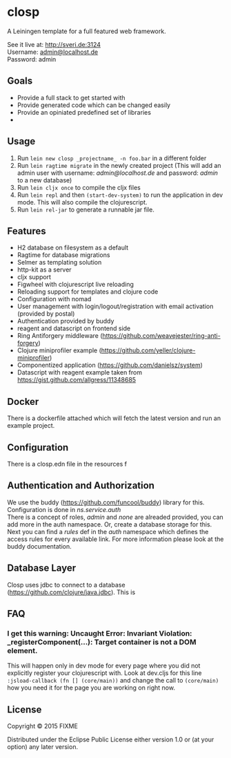# closp

A Leiningen template for a full featured web framework.
  
See it live at: http://sveri.de:3124  
Username: admin@localhost.de  
Password: admin  

## Goals
* Provide a full stack to get started with
* Provide generated code which can be changed easily
* Provide an opiniated predefined set of libraries
* 

## Usage

1. Run `lein new closp _projectname_ -n foo.bar` in a different folder
2. Run `lein ragtime migrate` in the newly created project (This will add an admin user with username: 
_admin@localhost.de_ and password: _admin_ to a new database)
3. Run `lein cljx once` to compile the cljx files
4. Run `lein repl` and then `(start-dev-system)` to run the application in dev mode. 
This will also compile the clojurescript.
5. Run `lein rel-jar` to generate a runnable jar file.

## Features
* H2 database on filesystem as a default
* Ragtime for database migrations
* Selmer as templating solution
* http-kit as a server
* cljx support
* Figwheel with clojurescript live reloading
* Reloading support for templates and clojure code
* Configuration with nomad
* User management with login/logout/registration with email activation (provided by postal)
* Authentication provided by buddy
* reagent and datascript on frontend side
* Ring Antiforgery middleware (https://github.com/weavejester/ring-anti-forgery)
* Clojure miniprofiler example (https://github.com/yeller/clojure-miniprofiler)
* Componentized application (https://github.com/danielsz/system)
* Datascript with reagent example taken from https://gist.github.com/allgress/11348685

## Docker

There is a dockerfile attached which will fetch the latest version and run an example project.

## Configuration

There is a closp.edn file in the resources f

## Authentication and Authorization

We use the buddy (<https://github.com/funcool/buddy>) library for this.  
Configuration is done in _ns.service.auth_  
There is a concept of roles, _admin_ and _none_ are alreaded provided, you can add more in the auth namespace.
Or, create a database storage for this.  
Next you can find a _rules_ def in the _auth_ namespace which defines the access rules for every available link. For
more information please look at the buddy documentation.

## Database Layer

Closp uses jdbc to connect to a database (<https://github.com/clojure/java.jdbc>). This is 

## FAQ
### I get this warning: Uncaught Error: Invariant Violation: _registerComponent(...): Target container is not a DOM element.

This will happen only in dev mode for every page where you did not explicitly register your clojurescript with.
Look at dev.cljs for this line `:jsload-callback (fn [] (core/main))` and change the call to `(core/main)` how you
need it for the page you are working on right now.
 

## License

Copyright © 2015 FIXME

Distributed under the Eclipse Public License either version 1.0 or (at
your option) any later version.
